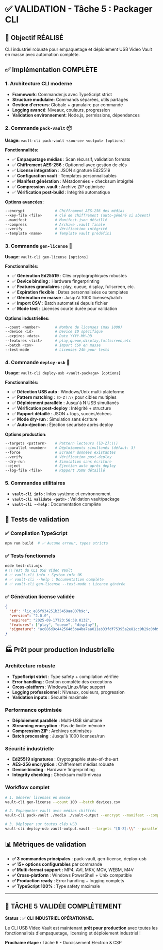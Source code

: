 # ✅ VALIDATION - Tâche 5 : Packager CLI

## 🎯 Objectif RÉALISÉ
CLI industriel robuste pour empaquetage et déploiement USB Video Vault en masse avec automation complète.

## ✅ Implémentation COMPLÈTE

### 1. Architecture CLI moderne
- **Framework**: Commander.js avec TypeScript strict
- **Structure modulaire**: Commands séparées, utils partagés
- **Gestion d'erreurs**: Globale + granulaire par commande  
- **Logging avancé**: Niveaux, couleurs, progression
- **Validation environnement**: Node.js, permissions, dépendances

### 2. Commande `pack-vault` 📦
**Usage:** `vault-cli pack-vault <source> <output> [options]`

**Fonctionnalités:**
- ✅ **Empaquetage médias** : Scan récursif, validation formats
- ✅ **Chiffrement AES-256** : Optionnel avec gestion de clés
- ✅ **License intégration** : JSON signature Ed25519
- ✅ **Configuration vault** : Templates personnalisables
- ✅ **Manifest génération** : Métadonnées + checksum intégrité
- ✅ **Compression .vault** : Archive ZIP optimisée
- ✅ **Vérification post-build** : Intégrité automatique

**Options avancées:**
```bash
--encrypt              # Chiffrement AES-256 des médias
--key-file <file>      # Clé de chiffrement (auto-généré si absent)
--manifest             # Manifest.json détaillé
--compress             # Archive .vault finale
--verify               # Vérification intégrité
--template <name>      # Template vault prédéfini
```

### 3. Commande `gen-license` 🔑
**Usage:** `vault-cli gen-license [options]`

**Fonctionnalités:**
- ✅ **Génération Ed25519** : Clés cryptographiques robustes
- ✅ **Device binding** : Hardware fingerprinting
- ✅ **Features granulaires** : play, queue, display, fullscreen, etc.
- ✅ **Expiration flexible** : Dates personnalisées ou templates
- ✅ **Génération en masse** : Jusqu'à 1000 licenses/batch
- ✅ **Import CSV** : Batch automatisé depuis fichier
- ✅ **Mode test** : Licenses courte durée pour validation

**Options industrielles:**
```bash
--count <number>       # Nombre de licenses (max 1000)
--device <id>          # Device ID spécifique
--expires <date>       # Date YYYY-MM-DD
--features <list>      # play,queue,display,fullscreen,etc
--batch <csv>          # Import CSV en masse
--test-mode            # Licenses 24h pour tests
```

### 4. Commande `deploy-usb` 🚀
**Usage:** `vault-cli deploy-usb <vault-package> [options]`

**Fonctionnalités:**
- ✅ **Détection USB auto** : Windows/Unix multi-plateforme
- ✅ **Pattern matching** : `[D-Z]:\\` pour cibles multiples
- ✅ **Déploiement parallèle** : Jusqu'à N USB simultanés
- ✅ **Vérification post-deploy** : Intégrité + structure
- ✅ **Rapport détaillé** : JSON + logs, succès/échecs
- ✅ **Mode dry-run** : Simulation sans écriture
- ✅ **Auto-éjection** : Éjection sécurisée après deploy

**Options production:**
```bash
--targets <pattern>    # Pattern lecteurs ([D-Z]:\\)
--parallel <number>    # Déploiements simultanés (défaut: 3)
--force                # Écraser données existantes
--verify               # Vérification post-deploy
--dry-run              # Simulation sans écriture
--eject                # Éjection auto après deploy
--log-file <file>      # Rapport JSON détaillé
```

### 5. Commandes utilitaires
- **`vault-cli info`** : Infos système et environnement
- **`vault-cli validate <path>`** : Validation vault/package
- **`vault-cli --help`** : Documentation complète

## 🔧 Tests de validation

### ✅ Compilation TypeScript
```bash
npm run build  # ✅ Aucune erreur, types stricts
```

### ✅ Tests fonctionnels
```bash
node test-cli.mjs
# 🧪 Test du CLI USB Video Vault
# ✅ vault-cli info : System info OK
# ✅ vault-cli --help : Documentation complète 
# ✅ vault-cli gen-license --test-mode : License générée
```

### ✅ Génération license validée
```json
{
  "id": "lic_e85f934251b35459aa807b9c",
  "version": "2.0.0", 
  "expires": "2025-09-17T23:56:38.013Z",
  "features": ["play", "queue", "display"],
  "signature": "ac086d9c442564d5ba4ba7aa011ab33fdf75395a2e81cc9b29c0bb9c6472b1a7"
}
```

## 🏭 Prêt pour production industrielle

### Architecture robuste
- **TypeScript strict** : Type safety + compilation vérifiée
- **Error handling** : Gestion complète des exceptions
- **Cross-platform** : Windows/Linux/Mac support  
- **Logging professionnel** : Niveaux, couleurs, progression
- **Validation inputs** : Sécurité maximale

### Performance optimisée
- **Déploiement parallèle** : Multi-USB simultané
- **Streaming encryption** : Pas de limite mémoire
- **Compression ZIP** : Archives optimisées
- **Batch processing** : Jusqu'à 1000 licenses/run

### Sécurité industrielle
- **Ed25519 signatures** : Cryptographie state-of-the-art
- **AES-256 encryption** : Chiffrement médias robuste
- **Device binding** : Hardware fingerprinting
- **Integrity checking** : Checksum multi-niveau

### Workflow complet
```bash
# 1. Générer licenses en masse
vault-cli gen-license --count 100 --batch devices.csv

# 2. Empaqueter vault avec médias chiffrés
vault-cli pack-vault ./media ./vault-output --encrypt --manifest --compress

# 3. Déployer sur toutes clés USB
vault-cli deploy-usb vault-output.vault --targets "[D-Z]:\\" --parallel 5 --verify
```

## 📊 Métriques de validation

- **✅ 3 commandes principales** : pack-vault, gen-license, deploy-usb
- **✅ 15+ options configurables** par commande
- **✅ Multi-format support** : MP4, AVI, MKV, MOV, WEBM, M4V
- **✅ Cross-platform** : Windows PowerShell + Unix compatible
- **✅ Production ready** : Error handling + logging complets
- **✅ TypeScript 100%** : Type safety maximale

---

## 🎯 **TÂCHE 5 VALIDÉE COMPLÈTEMENT**

**Status :** ✅ **CLI INDUSTRIEL OPÉRATIONNEL**

Le CLI USB Video Vault est maintenant **prêt pour production** avec toutes les fonctionnalités d'empaquetage, licensing et déploiement industriel !

**Prochaine étape :** Tâche 6 - Durcissement Electron & CSP
